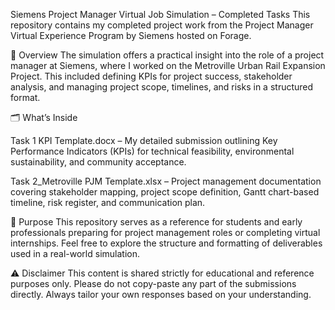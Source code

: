 Siemens Project Manager Virtual Job Simulation – Completed Tasks
This repository contains my completed project work from the Project Manager Virtual Experience Program by Siemens hosted on Forage.

📌 Overview
The simulation offers a practical insight into the role of a project manager at Siemens, where I worked on the Metroville Urban Rail Expansion Project. This included defining KPIs for project success, stakeholder analysis, and managing project scope, timelines, and risks in a structured format.

🗂️ What’s Inside

Task 1 KPI Template.docx – My detailed submission outlining Key Performance Indicators (KPIs) for technical feasibility, environmental sustainability, and community acceptance.

Task 2_Metroville PJM Template.xlsx – Project management documentation covering stakeholder mapping, project scope definition, Gantt chart-based timeline, risk register, and communication plan.

🎯 Purpose
This repository serves as a reference for students and early professionals preparing for project management roles or completing virtual internships. Feel free to explore the structure and formatting of deliverables used in a real-world simulation.

⚠️ Disclaimer
This content is shared strictly for educational and reference purposes only. Please do not copy-paste any part of the submissions directly. Always tailor your own responses based on your understanding.
